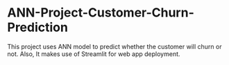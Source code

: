 # ANN-Project-Customer-Churn-Prediction
This project uses ANN model to predict whether the customer will churn or not. Also, It makes use of Streamlit for web app deployment.
